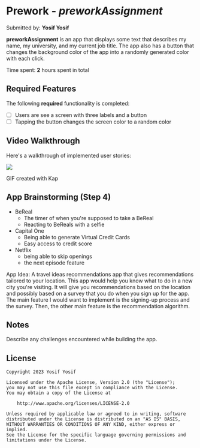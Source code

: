 # Prework - *preworkAssignment*

Submitted by: **Yosif Yosif**

**preworkAssignment** is an app that displays some text that describes my name, my university, and my current job title. The app also has a button that changes the background color of the app into a randomly generated color with each click.

Time spent: **2** hours spent in total

## Required Features

The following **required** functionality is completed:

- [ ] Users are see a screen with three labels and a button
- [ ] Tapping the button changes the screen color to a random color
 
## Video Walkthrough

Here's a walkthrough of implemented user stories:

![](https://i.imgur.com/y6XyGBb.gif)

<!-- Replace this with whatever GIF tool you used! -->
GIF created with Kap

## App Brainstorming (Step 4)
* BeReal
  * The timer of when you're supposed to take a BeReal
  * Reacting to BeReals with a selfie
* Capital One
  * Being able to generate Virtual Credit Cards
  * Easy access to credit score
* Netflix
  * being able to skip openings
  * the next episode feature
 
App Idea:
A travel ideas recommendations app that gives recommendations tailored to your location. This app would help you know what to do in a new city you're visiting. It will give you recommendations based on the location and possibly based on a survey that you do when you sign up for the app. The main feature I would want to implement is the signing-up process and the survey. Then, the other main feature is the recommendation algorithm. 
 
## Notes

Describe any challenges encountered while building the app.

## License

    Copyright 2023 Yosif Yosif

    Licensed under the Apache License, Version 2.0 (the "License");
    you may not use this file except in compliance with the License.
    You may obtain a copy of the License at

        http://www.apache.org/licenses/LICENSE-2.0

    Unless required by applicable law or agreed to in writing, software
    distributed under the License is distributed on an "AS IS" BASIS,
    WITHOUT WARRANTIES OR CONDITIONS OF ANY KIND, either express or implied.
    See the License for the specific language governing permissions and
    limitations under the License.
